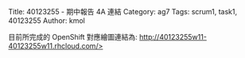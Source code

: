 Title: 40123255 -  期中報告 4A 連結
Category: ag7
Tags: scrum1, task1, 40123255
Author: kmol

 

目前所完成的 OpenShift 對應繪圖連結為: <a href="http://40123255w11-40123255w11.rhcloud.com/">http://40123255w11-40123255w11.rhcloud.com/>

